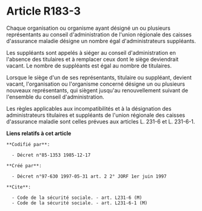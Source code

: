 # Article R183-3

Chaque organisation ou organisme ayant désigné un ou plusieurs représentants au conseil d'administration de l'union régionale
des caisses d'assurance maladie désigne un nombre égal d'administrateurs suppléants.

Les suppléants sont appelés à siéger au conseil d'administration en l'absence des titulaires et à remplacer ceux dont le
siège deviendrait vacant. Le nombre de suppléants est égal au nombre de titulaires.

Lorsque le siège d'un de ses représentants, titulaire ou suppléant, devient vacant, l'organisation ou l'organisme concerné
désigne un ou plusieurs nouveaux représentants, qui siègent jusqu'au renouvellement suivant de l'ensemble du conseil
d'administration.

Les règles applicables aux incompatibilités et à la désignation des administrateurs titulaires et suppléants de l'union
régionale des caisses d'assurance maladie sont celles prévues aux articles L. 231-6 et L. 231-6-1.

**Liens relatifs à cet article**

	**Codifié par**:

	  - Décret n°85-1353 1985-12-17

	**Créé par**:

	  - Décret n°97-630 1997-05-31 art. 2 2° JORF 1er juin 1997

	**Cite**:

	  - Code de la sécurité sociale. - art. L231-6 (M)
	  - Code de la sécurité sociale. - art. L231-6-1 (M)
